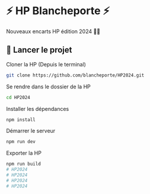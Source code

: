 
# ⚡️ HP Blancheporte ⚡️

Nouveaux encarts HP édition 2024 👩‍💻

## 🚀 Lancer le projet 

Cloner la HP (Depuis le terminal)

```bash
git clone https://github.com/blancheporte/HP2024.git
```

Se rendre dans le dossier de la HP

```bash
cd HP2024
```

Installer les dépendances

```bash
npm install
```

Démarrer le serveur

```bash
npm run dev
```

Exporter la HP

```bash
npm run build
# HP2024
# HP2024
# HP2024
# HP2024
